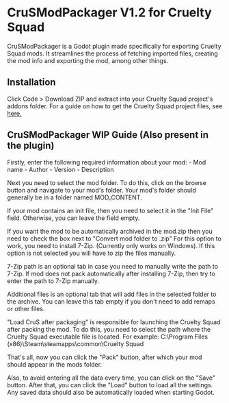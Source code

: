 # CruSModPackager V1.2 for Cruelty Squad
CruSModPackager is a Godot plugin made specifically for exporting Cruelty Squad mods. It streamlines the process of fetching imported files, creating the mod info and exporting the mod, among other things.

## Installation
Click Code > Download ZIP and extract into your Cruelty Squad project's addons folder. For a guide on how to get the Cruelty Squad project files, see [here.](https://hackmd.io/@OsM6oUcXSwG3mLNvTlPMZg/rk56jogV_)

## CruSModPackager WIP Guide (Also present in the plugin)

Firstly, enter the following required information about your mod:
	- Mod name
	- Author
	- Version
	- Description

Next you need to select the mod folder.
To do this, click on the browse button and navigate to your mod's folder. Your mod's folder should generally be in a folder named MOD_CONTENT.

If your mod contains an init file, then you need to select it in the "Init File" field.
Otherwise, you can leave the field empty.

If you want the mod to be automatically archived in the mod.zip then you need to check the box next to "Convert mod folder to .zip"
For this option to work, you need to install 7-Zip. (Currently only works on Windows).
If this option is not selected you will have to zip the files manually.

7-Zip path is an optional tab in case you need to manually write the path to 7-Zip.
If mod does not pack automatically after installing 7-Zip, then try to enter the path to 7-Zip manually.

Additional files is an optional tab that will add files in the selected folder to the archive.
You can leave this tab empty if you don't need to add remaps or other files.

"Load CruS after packaging" is responsible for launching the Cruelty Squad after packing the mod.
To do this, you need to select the path where the Cruelty Squad executable file is located.
For example: C:\Program Files (x86)\Steam\steamapps\common\Cruelty Squad

That's all, now you can click the "Pack" button, after which your mod should appear in the mods folder.

Also, to avoid entering all the data every time, you can click on the "Save" button.
After that, you can click the "Load" button to load all the settings. Any saved data should also be automatically loaded when starting Godot.
